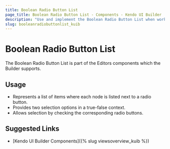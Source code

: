 ```yaml
---
title: Boolean Radio Button List
page_title: Boolean Radio Button List - Components - Kendo UI Builder
description: "Use and implement the Boolean Radio Button List when working with the Kendo UI Builder tool for creating and managing Angular and AngularJS-based web applications."
slug: booleanradiobuttonlist_kuib
---
```


# Boolean Radio Button List

The Boolean Radio Button List is part of the Editors components which the Builder supports.

## Usage

* Represents a list of items where each node is listed next to a radio button.
* Provides two selection options in a true-false context.  
* Allows selection by checking the corresponding radio buttons.  

## Suggested Links

* [Kendo UI Builder Components]({% slug viewsoverview_kuib %})
